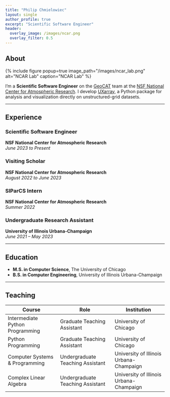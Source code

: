 ```yaml
---
title: "Philip Chmielowiec"
layout: single
author_profile: true
excerpt: "Scientific Software Engineer"
header:
  overlay_image: /images/ncar.png
  overlay_filter: 0.5
---
```


## About

{% include figure
   popup=true
   image_path="/images/ncar_lab.png"
   alt="NCAR Lab"
   caption="NCAR Lab"
%}


I’m a **Scientific Software Engineer** on the [GeoCAT](https://geocat.ucar.edu/) team at the [NSF National Center for Atmospheric Research](https://ncar.ucar.edu/). I develop [UXarray](https://github.com/UXARRAY/uxarray), a Python package for analysis and visualization directly on unstructured-grid datasets.

---

## Experience

### Scientific Software Engineer
**NSF National Center for Atmospheric Research**  
*June 2023 to Present*  

### Visiting Scholar  
**NSF National Center for Atmospheric Research**  
*August 2022 to June 2023*  


### SIParCS Intern  
**NSF National Center for Atmospheric Research**  
*Summer 2022*  


### Undergraduate Research Assistant  
**University of Illinois Urbana-Champaign**  
*June 2021 – May 2023*  


---

## Education

- **M.S. in Computer Science**, The University of Chicago  
- **B.S. in Computer Engineering**, University of Illinois Urbana-Champaign  

---

## Teaching

| Course                              | Role                               | Institution                                      |
|-------------------------------------|------------------------------------|--------------------------------------------------|
| Intermediate Python Programming     | Graduate Teaching Assistant        | University of Chicago                            |
| Python Programming                  | Graduate Teaching Assistant        | University of Chicago                            |
| Computer Systems & Programming      | Undergraduate Teaching Assistant   | University of Illinois Urbana-Champaign          |
| Complex Linear Algebra              | Undergraduate Teaching Assistant   | University of Illinois Urbana-Champaign          |
